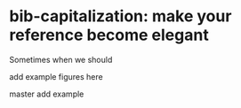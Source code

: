 # bib-capitalization: make your reference become elegant

Sometimes when we should

add example figures here

master add example